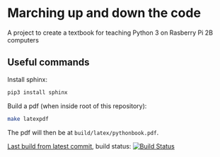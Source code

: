 Marching up and down the code
=============================

A project to create a textbook for teaching Python 3 on Rasberry Pi 2B computers

Useful commands
---------------

Install sphinx:

```bash
pip3 install sphinx
```

Build a pdf (when inside root of this repository):

```bash
make latexpdf
```

The pdf will then be at `build/latex/pythonbook.pdf`.

[Last build from latest commit](https://github.com/dwjoyce/pythonbook/wiki/pythonbook.pdf), build status: [![Build Status](https://travis-ci.org/dwjoyce/pythonbook.svg?branch=master)](https://travis-ci.org/dwjoyce/pythonbook)
